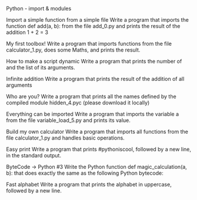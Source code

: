 Python - import & modules

 Import a simple function from a simple file 
Write a program that imports the function def add(a, b): from the file add_0.py and prints the result of the addition 1 + 2 = 3

My first toolbox! 
Write a program that imports functions from the file calculator_1.py, does some Maths, and prints the result.

 How to make a script dynamic
Write a program that prints the number of and the list of its arguments.

Infinite addition 
Write a program that prints the result of the addition of all arguments

Who are you? 
Write a program that prints all the names defined by the compiled module hidden_4.pyc (please download it locally)

Everything can be imported 
Write a program that imports the variable a from the file variable_load_5.py and prints its value.

Build my own calculator
Write a program that imports all functions from the file calculator_1.py and handles basic operations.

Easy print
Write a program that prints #pythoniscool, followed by a new line, in the standard output.

ByteCode -> Python #3 
Write the Python function def magic_calculation(a, b): that does exactly the same as the following Python bytecode:

Fast alphabet 
Write a program that prints the alphabet in uppercase, followed by a new line.
